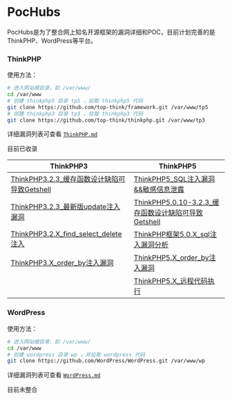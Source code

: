 # PocHubs

PocHubs是为了整合网上知名开源框架的漏洞详细和POC，目前计划完善的是ThinkPHP、WordPress等平台。

### ThinkPHP

使用方法：

```bash
# 进入网站根目录，如 /var/www/
cd /var/www
# 创建 thinkphp5 目录 tp5 ，拉取 thinkphp5 代码
git clone https://github.com/top-think/framework.git /var/www/tp5
# 创建 thinkphp3 目录 tp3 ，拉取 thinkphp3 代码
git clone https://github.com/top-think/thinkphp.git /var/www/tp3
```

详细漏洞列表可查看 [`ThinkPHP.md`](ThinkPHP.md)

目前已收录

| ThinkPHP3                                                    | ThinkPHP5                                                    |
| ------------------------------------------------------------ | ------------------------------------------------------------ |
| [ThinkPHP3.2.3_缓存函数设计缺陷可导致Getshell](ThinkPHP.md#thinkphp3.2.3_缓存函数设计缺陷可导致getshell) | [ThinkPHP5_SQL注入漏洞&&敏感信息泄露](ThinkPHP.md#thinkphp5_sql注入漏洞&&敏感信息泄露) |
| [ThinkPHP3.2.3_最新版update注入漏洞](ThinkPHP.md#thinkphp3.2.3_最新版update注入漏洞) | [ThinkPHP5.0.10-3.2.3_缓存函数设计缺陷可导致Getshell ](ThinkPHP.md#thinkphp5.0.10-3.2.3_缓存函数设计缺陷可导致getshell ) |
| [ThinkPHP3.2.X_find_select_delete注入](ThinkPHP.md#thinkphp3.2.x_find_select_delete注入) | [ThinkPHP框架5.0.X_sql注入漏洞分析](ThinkPHP.md#thinkphp框架5.0.X_sql注入漏洞分析) |
| [ThinkPHP3.X_order_by注入漏洞](ThinkPHP.md#thinkphp3.x_order_by注入漏洞) | [ThinkPHP5.X_order_by注入漏洞](ThinkPHP.md#thinkphp5.x_order_by注入漏洞) |
|                                                              | [ThinkPHP5.X_远程代码执行](ThinkPHP.md#thinkphp5.x_远程代码执行) |

### WordPress

使用方法：

```bash
# 进入网站根目录，如 /var/www/
cd /var/www
# 创建 wordpress 目录 wp ，并拉取 wordpress 代码
git clone https://github.com/WordPress/WordPress.git /var/www/wp
```

详细漏洞列表可查看 [`WordPress.md`](WordPress.md)

目前未整合

